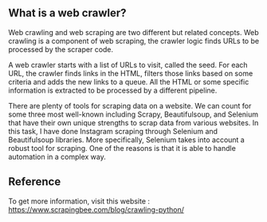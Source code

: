 ## What is a web crawler?
Web crawling and web scraping are two different but related concepts. Web crawling is a component of web scraping, the crawler logic finds URLs to be processed by the scraper code.

A web crawler starts with a list of URLs to visit, called the seed. For each URL, the crawler finds links in the HTML, filters those links based on some criteria and adds the new links to a queue. All the HTML or some specific information is extracted to be processed by a different pipeline.


There are plenty of tools for scraping data on a website. We can count for some three most well-known including Scrapy, Beautifulsoup, and Selenium that have their own unique strengths to scrap data from various websites.
In this task, I have done Instagram scraping through Selenium and Beautifulsoup libraries. More specifically, Selenium takes into account a robust tool for scraping. One of the reasons is that it is able to handle automation in a complex way.

## Reference
To get more information, visit this website : https://www.scrapingbee.com/blog/crawling-python/


